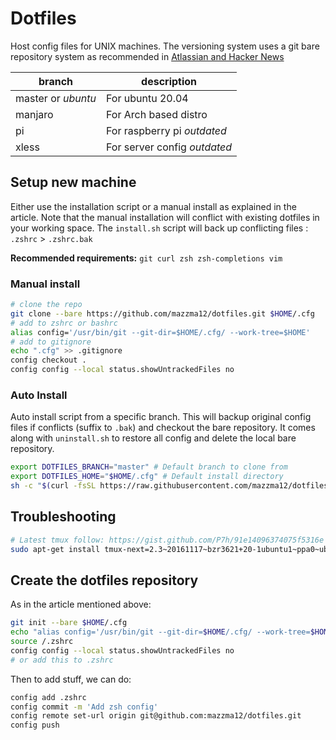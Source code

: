 # Dotfiles
Host config files for UNIX machines. The versioning system uses a git bare repository system as recommended in
[Atlassian and Hacker News](https://developer.atlassian.com/blog/2016/02/best-way-to-store-dotfiles-git-bare-repo/)

| branch | description |
| ------ | ----------- |
| master or *ubuntu* | For ubuntu 20.04 |
| manjaro | For Arch based distro |
| pi | For raspberry pi *outdated* |
| xless | For server config *outdated* |

## Setup new machine

Either use the installation script or a manual install as explained in the article. Note that the manual installation will conflict with existing dotfiles in your working space. The `install.sh` script  will back up conflicting files : `.zshrc` > `.zshrc.bak`

**Recommended requirements:** `git curl zsh zsh-completions vim`

### Manual install

```bash
# clone the repo
git clone --bare https://github.com/mazzma12/dotfiles.git $HOME/.cfg
# add to zshrc or bashrc
alias config='/usr/bin/git --git-dir=$HOME/.cfg/ --work-tree=$HOME'
# add to gitignore
echo ".cfg" >> .gitignore
config checkout .
config config --local status.showUntrackedFiles no
```
### Auto Install

Auto install script from a specific branch. This will backup original config files if conflicts (suffix to `.bak`)  and checkout the bare repository.
It comes along with `uninstall.sh` to restore all config and delete the local bare repository.

```bash
export DOTFILES_BRANCH="master" # Default branch to clone from
export DOTFILES_HOME="$HOME/.cfg" # Default install directory
sh -c "$(curl -fsSL https://raw.githubusercontent.com/mazzma12/dotfiles/master/install.sh)"
```

## Troubleshooting

```bash
# Latest tmux follow: https://gist.github.com/P7h/91e14096374075f5316e
sudo apt-get install tmux-next=2.3~20161117~bzr3621+20-1ubuntu1~ppa0~ubuntu14.04.1	# get this from https://launchpad.net/~pi-rho/+archive/ubuntu/dev
```

## Create the dotfiles repository

As in the article mentioned above:
```bash
git init --bare $HOME/.cfg
echo "alias config='/usr/bin/git --git-dir=$HOME/.cfg/ --work-tree=$HOME'" >> $HOME/.zshrc
source /.zshrc
config config --local status.showUntrackedFiles no
# or add this to .zshrc
```

Then to add stuff, we can do:
```bash
config add .zshrc
config commit -m 'Add zsh config'
config remote set-url origin git@github.com:mazzma12/dotfiles.git
config push
```
